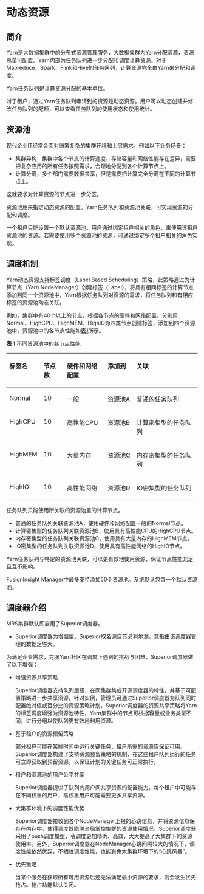 # 动态资源<a name="admin_guide_000094"></a>

## 简介<a name="s64d58f5f43934b52ab17210486eef272"></a>

Yarn是大数据集群中的分布式资源管理服务，大数据集群为Yarn分配资源，资源总量可配置。Yarn内部为任务队列进一步分配和调度计算资源。对于Mapreduce、Spark、Flink和Hive的任务队列，计算资源完全由Yarn来分配和调度。

Yarn任务队列是计算资源分配的基本单位。

对于租户，通过Yarn任务队列申请到的资源是动态资源。用户可以动态创建并修改任务队列的配额，可以查看任务队列的使用状态和使用统计。

## 资源池<a name="s98d9b1a1bf574775b01d4a4c9e55f4a5"></a>

现代企业IT经常会面对纷繁复杂的集群环境和上层需求。例如以下业务场景：

-   集群异构，集群中各个节点的计算速度、存储容量和网络性能存在差异，需要把复杂应用的所有任务按照需求，合理地分配到各个计算节点上。
-   计算分离，多个部门需要数据共享，但是需要把计算完全分离在不同的计算节点上。

这就要求对计算资源的节点进一步分区。

资源池用来指定动态资源的配置。Yarn任务队列和资源池关联，可实现资源的分配和调度。

一个租户只能设置一个默认资源池。用户通过绑定租户相关的角色，来使用该租户资源池的资源。若需要使用多个资源池的资源，可通过绑定多个租户相关的角色实现。

## 调度机制<a name="sf4d81cfc9e634d36bb6a5ddf41a02664"></a>

Yarn动态资源支持标签调度（Label Based Scheduling）策略，此策略通过为计算节点（Yarn NodeManager）创建标签（Label），将具有相同标签的计算节点添加到同一个资源池中，Yarn根据任务队列对资源的需求，将任务队列和有相应标签的资源池动态关联。

例如，集群中有40个以上的节点，根据各节点的硬件和网络配置，分别用Normal、HighCPU、HighMEM、HighIO为四类节点创建标签，添加到四个资源池中，资源池中的各节点性能如[表1](#t88a97f43aa8049388a46adeaaa2b19cc)所示。

**表 1**  不同资源池中的各节点性能

<a name="t88a97f43aa8049388a46adeaaa2b19cc"></a>
<table><thead align="left"><tr id="r70ad9c0d0ae74c2abb5f5f594bd608aa"><th class="cellrowborder" valign="top" width="17.858214178582145%" id="mcps1.2.6.1.1"><p id="ac8661a64e53f42e28fdf04aaf6166cd3"><a name="ac8661a64e53f42e28fdf04aaf6166cd3"></a><a name="ac8661a64e53f42e28fdf04aaf6166cd3"></a>标签名</p>
</th>
<th class="cellrowborder" valign="top" width="12.178782121787822%" id="mcps1.2.6.1.2"><p id="a4a00e0e257da45d4ba9a76a21c8a1323"><a name="a4a00e0e257da45d4ba9a76a21c8a1323"></a><a name="a4a00e0e257da45d4ba9a76a21c8a1323"></a>节点数</p>
</th>
<th class="cellrowborder" valign="top" width="21.287871212878713%" id="mcps1.2.6.1.3"><p id="a5bcb87a4d8bb4688a72c9ecb93f38c03"><a name="a5bcb87a4d8bb4688a72c9ecb93f38c03"></a><a name="a5bcb87a4d8bb4688a72c9ecb93f38c03"></a>硬件和网络配置</p>
</th>
<th class="cellrowborder" valign="top" width="15.13848615138486%" id="mcps1.2.6.1.4"><p id="ac747be4229a549088749046213ebb707"><a name="ac747be4229a549088749046213ebb707"></a><a name="ac747be4229a549088749046213ebb707"></a>添加到</p>
</th>
<th class="cellrowborder" valign="top" width="33.53664633536646%" id="mcps1.2.6.1.5"><p id="a34ba8fa34bdd464fb42d06e8ef349e93"><a name="a34ba8fa34bdd464fb42d06e8ef349e93"></a><a name="a34ba8fa34bdd464fb42d06e8ef349e93"></a>关联</p>
</th>
</tr>
</thead>
<tbody><tr id="r4fdf1bb3485f42cdb89afa1d73a0c079"><td class="cellrowborder" valign="top" width="17.858214178582145%" headers="mcps1.2.6.1.1 "><p id="a88b786729eec4d9b9cfa42b3bedf0aec"><a name="a88b786729eec4d9b9cfa42b3bedf0aec"></a><a name="a88b786729eec4d9b9cfa42b3bedf0aec"></a>Normal</p>
</td>
<td class="cellrowborder" valign="top" width="12.178782121787822%" headers="mcps1.2.6.1.2 "><p id="a5c269aa43c184d94a7050467d87cf3f4"><a name="a5c269aa43c184d94a7050467d87cf3f4"></a><a name="a5c269aa43c184d94a7050467d87cf3f4"></a>10</p>
</td>
<td class="cellrowborder" valign="top" width="21.287871212878713%" headers="mcps1.2.6.1.3 "><p id="aa591b2fb555c4396911701236c5f92ef"><a name="aa591b2fb555c4396911701236c5f92ef"></a><a name="aa591b2fb555c4396911701236c5f92ef"></a>一般</p>
</td>
<td class="cellrowborder" valign="top" width="15.13848615138486%" headers="mcps1.2.6.1.4 "><p id="a7e08e48a62eb4a028990301ace89f717"><a name="a7e08e48a62eb4a028990301ace89f717"></a><a name="a7e08e48a62eb4a028990301ace89f717"></a>资源池A</p>
</td>
<td class="cellrowborder" valign="top" width="33.53664633536646%" headers="mcps1.2.6.1.5 "><p id="zh-cn_topic_0041699834_p262275216337"><a name="zh-cn_topic_0041699834_p262275216337"></a><a name="zh-cn_topic_0041699834_p262275216337"></a>普通的任务队列</p>
</td>
</tr>
<tr id="r3f40109fa0cd4574838e319e9bcb5b80"><td class="cellrowborder" valign="top" width="17.858214178582145%" headers="mcps1.2.6.1.1 "><p id="abbb461b1b3d04ec3b091a2f6131c3b37"><a name="abbb461b1b3d04ec3b091a2f6131c3b37"></a><a name="abbb461b1b3d04ec3b091a2f6131c3b37"></a>HighCPU</p>
</td>
<td class="cellrowborder" valign="top" width="12.178782121787822%" headers="mcps1.2.6.1.2 "><p id="aa19d033e57ba4cd1bb4c056ec46c5f8b"><a name="aa19d033e57ba4cd1bb4c056ec46c5f8b"></a><a name="aa19d033e57ba4cd1bb4c056ec46c5f8b"></a>10</p>
</td>
<td class="cellrowborder" valign="top" width="21.287871212878713%" headers="mcps1.2.6.1.3 "><p id="ad6ce3ef3407b4c338ee7bfdd9cd4b39e"><a name="ad6ce3ef3407b4c338ee7bfdd9cd4b39e"></a><a name="ad6ce3ef3407b4c338ee7bfdd9cd4b39e"></a>高性能CPU</p>
</td>
<td class="cellrowborder" valign="top" width="15.13848615138486%" headers="mcps1.2.6.1.4 "><p id="a176c91091cde4875b53c1a47f7f17d46"><a name="a176c91091cde4875b53c1a47f7f17d46"></a><a name="a176c91091cde4875b53c1a47f7f17d46"></a>资源池B</p>
</td>
<td class="cellrowborder" valign="top" width="33.53664633536646%" headers="mcps1.2.6.1.5 "><p id="a88ffd3dd07ac436a8372ea6ced998048"><a name="a88ffd3dd07ac436a8372ea6ced998048"></a><a name="a88ffd3dd07ac436a8372ea6ced998048"></a>计算密集型的任务队列</p>
</td>
</tr>
<tr id="r8111cbd6a8d24aa88ec0186d9458e9e9"><td class="cellrowborder" valign="top" width="17.858214178582145%" headers="mcps1.2.6.1.1 "><p id="af7e97e19f0d048f2a8a348d55ef633a9"><a name="af7e97e19f0d048f2a8a348d55ef633a9"></a><a name="af7e97e19f0d048f2a8a348d55ef633a9"></a>HighMEM</p>
</td>
<td class="cellrowborder" valign="top" width="12.178782121787822%" headers="mcps1.2.6.1.2 "><p id="zh-cn_topic_0041699834_p814794616337"><a name="zh-cn_topic_0041699834_p814794616337"></a><a name="zh-cn_topic_0041699834_p814794616337"></a>10</p>
</td>
<td class="cellrowborder" valign="top" width="21.287871212878713%" headers="mcps1.2.6.1.3 "><p id="ad55d4f5c7d934218b7c59f903523ea65"><a name="ad55d4f5c7d934218b7c59f903523ea65"></a><a name="ad55d4f5c7d934218b7c59f903523ea65"></a>大量内存</p>
</td>
<td class="cellrowborder" valign="top" width="15.13848615138486%" headers="mcps1.2.6.1.4 "><p id="a2542ca779c0c42f8931a715e4734a3c9"><a name="a2542ca779c0c42f8931a715e4734a3c9"></a><a name="a2542ca779c0c42f8931a715e4734a3c9"></a>资源池C</p>
</td>
<td class="cellrowborder" valign="top" width="33.53664633536646%" headers="mcps1.2.6.1.5 "><p id="addd1634ea50640d0a3cd7ca64687eb34"><a name="addd1634ea50640d0a3cd7ca64687eb34"></a><a name="addd1634ea50640d0a3cd7ca64687eb34"></a>内存密集型的任务队列</p>
</td>
</tr>
<tr id="r023b60d93cf34f688e5d13dce413b9c5"><td class="cellrowborder" valign="top" width="17.858214178582145%" headers="mcps1.2.6.1.1 "><p id="adaf3707e71b04057b5f6625e5507d909"><a name="adaf3707e71b04057b5f6625e5507d909"></a><a name="adaf3707e71b04057b5f6625e5507d909"></a>HighIO</p>
</td>
<td class="cellrowborder" valign="top" width="12.178782121787822%" headers="mcps1.2.6.1.2 "><p id="ad849bdc29ecb4e2daeb58240cb3ea368"><a name="ad849bdc29ecb4e2daeb58240cb3ea368"></a><a name="ad849bdc29ecb4e2daeb58240cb3ea368"></a>10</p>
</td>
<td class="cellrowborder" valign="top" width="21.287871212878713%" headers="mcps1.2.6.1.3 "><p id="a02a836a80ed644a7b3779389d4788bb0"><a name="a02a836a80ed644a7b3779389d4788bb0"></a><a name="a02a836a80ed644a7b3779389d4788bb0"></a>高性能网络</p>
</td>
<td class="cellrowborder" valign="top" width="15.13848615138486%" headers="mcps1.2.6.1.4 "><p id="a72b55b1b3c8641f78dfdffacc2ad8eec"><a name="a72b55b1b3c8641f78dfdffacc2ad8eec"></a><a name="a72b55b1b3c8641f78dfdffacc2ad8eec"></a>资源池D</p>
</td>
<td class="cellrowborder" valign="top" width="33.53664633536646%" headers="mcps1.2.6.1.5 "><p id="a4f0d84a3f7ea4e1abf0f3a6845b9f9d1"><a name="a4f0d84a3f7ea4e1abf0f3a6845b9f9d1"></a><a name="a4f0d84a3f7ea4e1abf0f3a6845b9f9d1"></a>IO密集型的任务队列</p>
</td>
</tr>
</tbody>
</table>

任务队列只能使用所关联的资源池里的计算节点。

-   普通的任务队列关联资源池A，使用硬件和网络配置一般的Normal节点。
-   计算密集型的任务队列关联资源池B，使用具有高性能CPU的HighCPU节点。
-   内存密集型的任务队列关联资源池C，使用具有大量内存的HighMEM节点。
-   IO密集型的任务队列关联资源池D，使用具有高性能网络的HighIO节点。

Yarn任务队列与特定的资源池关联，可以更有效地使用资源，保证节点性能充足且互不影响。

FusionInsight Manager中最多支持添加50个资源池。系统默认包含一个默认资源池。

## 调度器介绍<a name="section155291047104518"></a>

MRS集群默认即启用了Superior调度器。

-   Superior调度器为增强型，Superior取名源自苏必利尔湖，意指由该调度器管理的数据足够大。

为满足企业需求，克服Yarn社区在调度上遇到的挑战与困难，Superior调度器做了以下增强：

-   增强资源共享策略

    Superior调度器支持队列层级，在同集群集成开源调度器的特性，并基于可配置策略进一步共享资源。针对实例，管理员可通过Superior调度器为队列同时配置绝对值或百分比的资源策略计划。Superior调度器的资源共享策略将Yarn的标签调度增强为资源池特性，Yarn集群中的节点可根据容量或业务类型不同，进行分组以使队列更有效地利用资源。

-   基于租户的资源预留策略

    部分租户可能在某些时间中运行关键任务，租户所需的资源应保证可用。Superior调度器构建了支持资源预留策略的机制，在这些租户队列运行的任务可立即获取到预留资源，以保证计划的关键任务可正常执行。

-   租户和资源池的用户公平共享

    Superior调度器提供了队列内用户间共享资源的配置能力。每个租户中可能存在不同权重的用户，高权重用户可能需要更多共享资源。

-   大集群环境下的调度性能优势

    Superior调度器接收到各个NodeManager上报的心跳信息，并将资源信息保存在内存中，使得调度器能够全局掌控集群的资源使用情况。Superior调度器采用了push调度模型，令调度更加精确、高效，大大提高了大集群下的资源使用率。另外，Superior调度器在NodeManager心跳间隔较大的情况下，调度性能依然优异，不牺牲调度性能，也能避免大集群环境下的“心跳风暴”。

-   优先策略

    当某个服务在获取所有可用资源后还无法满足最小资源的要求，则会发生优先抢占。抢占功能默认关闭。


